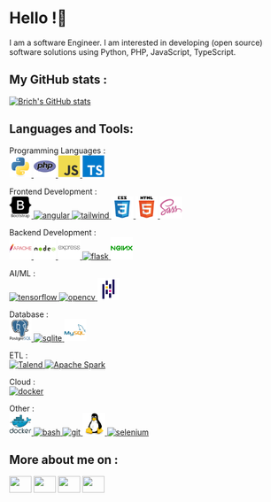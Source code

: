 # Hello !👋
I am a software Engineer. I am interested in developing (open source) software solutions using Python, PHP, JavaScript, TypeScript.

## My GitHub stats :
[![Brich's GitHub stats](https://github-readme-stats.vercel.app/api?username=Brich40&theme=tokyonight)](https://github.com/Brich40/)

## Languages and Tools:
<p align="left">
	<p align="left">Programming Languages : <br>
		<a href="https://www.python.org" target="_blank" rel="noreferrer"> 
			<img src="https://raw.githubusercontent.com/devicons/devicon/master/icons/python/python-original.svg" alt="python" width="40" height="40"/> 
		</a> 
		<a href="https://www.php.net" target="_blank" rel="noreferrer"> 
			<img src="https://raw.githubusercontent.com/devicons/devicon/master/icons/php/php-original.svg" alt="php" width="40" height="40"/> 
		</a> 
		<a href="https://developer.mozilla.org/en-US/docs/Web/JavaScript" target="_blank" rel="noreferrer"> 
			<img src="https://raw.githubusercontent.com/devicons/devicon/master/icons/javascript/javascript-original.svg" alt="javascript" width="40" height="40"/> 
		</a> 
		<a href="https://www.typescriptlang.org/" target="_blank" rel="noreferrer"> 
			<img src="https://raw.githubusercontent.com/devicons/devicon/master/icons/typescript/typescript-original.svg" alt="typescript" width="40" height="40"/> 
		</a> 
	</p>	
	<p align="left">Frontend Development : <br>
		<a href="https://getbootstrap.com" target="_blank" rel="noreferrer"> 
			<img src="https://raw.githubusercontent.com/devicons/devicon/master/icons/bootstrap/bootstrap-plain-wordmark.svg" alt="bootstrap" width="40" height="40"/> 
		</a> 
		<a href="https://angular.io" target="_blank" rel="noreferrer"> 
			<img src="https://angular.io/assets/images/logos/angular/angular.svg" alt="angular" width="40" height="40"/> 
		</a>
			<a href="https://tailwindcss.com/" target="_blank" rel="noreferrer"> 
			<img src="https://www.vectorlogo.zone/logos/tailwindcss/tailwindcss-icon.svg" alt="tailwind" width="40" height="40"/> 
		</a> 
		<a href="https://www.w3schools.com/css/" target="_blank" rel="noreferrer"> 
			<img src="https://raw.githubusercontent.com/devicons/devicon/master/icons/css3/css3-original-wordmark.svg" alt="css3" width="40" height="40"/> 
		</a> 
		<a href="https://www.w3.org/html/" target="_blank" rel="noreferrer"> 
			<img src="https://raw.githubusercontent.com/devicons/devicon/master/icons/html5/html5-original-wordmark.svg" alt="html5" width="40" height="40"/> 
		</a> 
		<a href="https://sass-lang.com" target="_blank" rel="noreferrer"> 
			<img src="https://raw.githubusercontent.com/devicons/devicon/master/icons/sass/sass-original.svg" alt="sass" width="40" height="40"/> 
		</a>
	</p>
	<p align="left">Backend Development : <br>
		<a href="https://httpd.apache.org/" target="_blank" rel="noreferrer"> 
			<img src="https://raw.githubusercontent.com/devicons/devicon/master/icons/apache/apache-original-wordmark.svg" alt="apache" width="40" height="40"/> 
		</a>
		<a href="https://nodejs.org" target="_blank" rel="noreferrer"> 
			<img src="https://raw.githubusercontent.com/devicons/devicon/master/icons/nodejs/nodejs-original-wordmark.svg" alt="nodejs" width="40" height="40"/> 
		</a>
		<a href="https://expressjs.com" target="_blank" rel="noreferrer"> 
			<img src="https://raw.githubusercontent.com/devicons/devicon/master/icons/express/express-original-wordmark.svg" alt="express" width="40" height="40"/> 
		</a> 
		<a href="https://flask.palletsprojects.com/" target="_blank" rel="noreferrer"> 
			<img src="https://www.vectorlogo.zone/logos/pocoo_flask/pocoo_flask-icon.svg" alt="flask" width="40" height="40"/> 
		</a> 
		<a href="https://www.nginx.com" target="_blank" rel="noreferrer"> 
			<img src="https://raw.githubusercontent.com/devicons/devicon/master/icons/nginx/nginx-original.svg" alt="nginx" width="40" height="40"/> 
		</a>
	</p>
	<p align="left">AI/ML : <br>
		<a href="https://www.tensorflow.org" target="_blank" rel="noreferrer"> 
			<img src="https://www.vectorlogo.zone/logos/tensorflow/tensorflow-icon.svg" alt="tensorflow" width="40" height="40"/> 
		</a> 
		<a href="https://opencv.org/" target="_blank" rel="noreferrer"> 
			<img src="https://www.vectorlogo.zone/logos/opencv/opencv-icon.svg" alt="opencv" width="40" height="40"/> 
		</a> 
		<a href="https://pandas.pydata.org/" target="_blank" rel="noreferrer"> 
			<img src="https://raw.githubusercontent.com/devicons/devicon/2ae2a900d2f041da66e950e4d48052658d850630/icons/pandas/pandas-original.svg" alt="pandas" width="40" height="40"/> 
		</a>
	</p>
	<p align="left">Database : <br>
		<a href="https://www.postgresql.org" target="_blank" rel="noreferrer"> 
			<img src="https://raw.githubusercontent.com/devicons/devicon/master/icons/postgresql/postgresql-original-wordmark.svg" alt="postgresql" width="40" height="40"/> 
		</a> 
		<a href="https://www.sqlite.org/" target="_blank" rel="noreferrer"> 
			<img src="https://www.vectorlogo.zone/logos/sqlite/sqlite-icon.svg" alt="sqlite" width="40" height="40"/> 
		</a>
		<a href="https://www.mysql.com/" target="_blank" rel="noreferrer"> 
			<img src="https://raw.githubusercontent.com/devicons/devicon/master/icons/mysql/mysql-original-wordmark.svg" alt="mysql" width="40" height="40"/> 
		</a>
	</p>
	<p align="left">ETL : <br>
		<a href="https://www.talend.com/" target="_blank" rel="noreferrer"> 
			<img src="https://upload.wikimedia.org/wikipedia/commons/9/97/Talend_logo.svg" alt="Talend" width="40" height="40"/> 
		</a>
		<a href="https://spark.apache.org/" target="_blank" rel="noreferrer"> 
			<img src="https://upload.wikimedia.org/wikipedia/commons/f/f3/Apache_Spark_logo.svg" alt="Apache Spark" width="40" height="40"/> 
		</a>
	</p>
	<p align="left">Cloud : <br>
		<a href="https://azure.microsoft.com/" target="_blank" rel="noreferrer"> 
			<img src="https://upload.wikimedia.org/wikipedia/commons/f/fa/Microsoft_Azure.svg" alt="docker" width="40" height="40"/> 
		</a>
	</p>
	<p align="left">Other : <br>
		<a href="https://www.docker.com/" target="_blank" rel="noreferrer"> 
			<img src="https://raw.githubusercontent.com/devicons/devicon/master/icons/docker/docker-original-wordmark.svg" alt="docker" width="40" height="40"/> 
		</a>
		<a href="https://www.gnu.org/software/bash/" target="_blank" rel="noreferrer"> 
			<img src="https://www.vectorlogo.zone/logos/gnu_bash/gnu_bash-icon.svg" alt="bash" width="40" height="40"/> 
		</a>
		<a href="https://git-scm.com/" target="_blank" rel="noreferrer"> 
			<img src="https://www.vectorlogo.zone/logos/git-scm/git-scm-icon.svg" alt="git" width="40" height="40"/> 
		</a>
		<a href="https://www.linux.org/" target="_blank" rel="noreferrer"> 
			<img src="https://raw.githubusercontent.com/devicons/devicon/master/icons/linux/linux-original.svg" alt="linux" width="40" height="40"/> 
		</a> 
		<a href="https://www.selenium.dev" target="_blank" rel="noreferrer"> 
			<img src="https://raw.githubusercontent.com/detain/svg-logos/780f25886640cef088af994181646db2f6b1a3f8/svg/selenium-logo.svg" alt="selenium" width="40" height="40"/> 
		</a> 
	</p>
</p>

## More about me on : 
<p align="left">
<a href="https://stackoverflow.com/users/13044759/oussama-brich" target="blank"><img align="center" src="https://cdn.jsdelivr.net/npm/simple-icons@3.0.1/icons/stackoverflow.svg" alt="" height="30" width="40" /></a>
<a href="https://www.linkedin.com/in/brich40/" target="blank"><img align="center" src="https://cdn.jsdelivr.net/npm/simple-icons@3.0.1/icons/linkedin.svg" alt="" height="30" width="40" /></a>
<a href="https://www.instagram.com/oussamabrich/" target="blank"><img align="center" src="https://cdn.jsdelivr.net/npm/simple-icons@3.0.1/icons/instagram.svg" alt="" height="30" width="40" /></a>
<a href="https://www.facebook.com/brich.oussama" target="blank"><img align="center" src="https://cdn.jsdelivr.net/npm/simple-icons@3.0.1/icons/facebook.svg" alt="" height="30" width="40" /></a>
</p>
